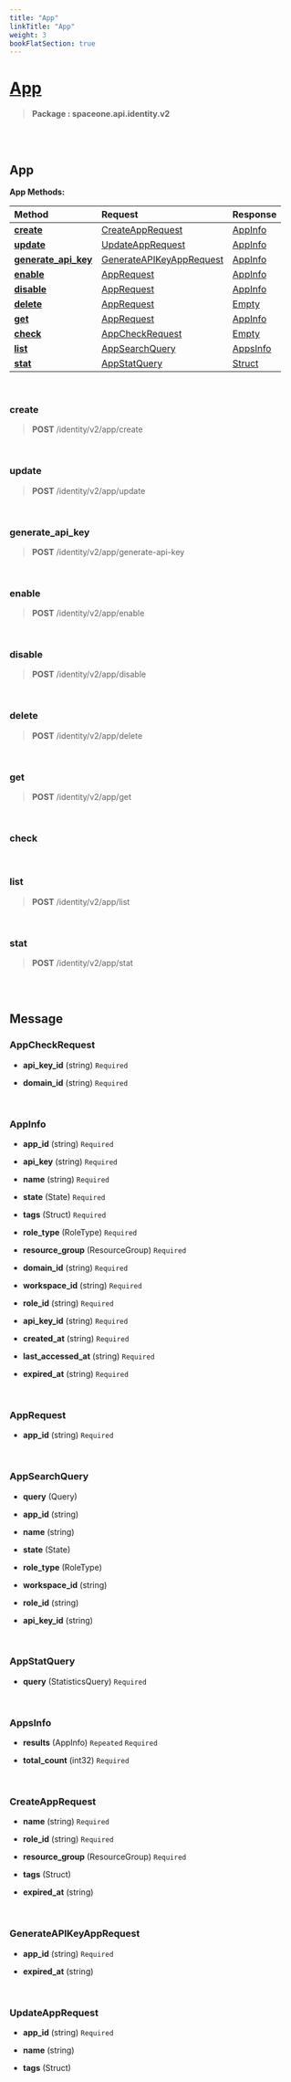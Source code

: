 ```yaml
---
title: "App"
linkTitle: "App"
weight: 3
bookFlatSection: true
---
```

# [App](#App)



>  **Package : spaceone.api.identity.v2**

<br>
<br>

## App





**App Methods:**


| Method | Request | Response |
| :----- | :-------- | :-------- |
| [**create**](./App#create) | [CreateAppRequest](App#createapprequest) | [AppInfo](App#appinfo) |
| [**update**](./App#update) | [UpdateAppRequest](App#updateapprequest) | [AppInfo](App#appinfo) |
| [**generate_api_key**](./App#generate_api_key) | [GenerateAPIKeyAppRequest](App#generateapikeyapprequest) | [AppInfo](App#appinfo) |
| [**enable**](./App#enable) | [AppRequest](App#apprequest) | [AppInfo](App#appinfo) |
| [**disable**](./App#disable) | [AppRequest](App#apprequest) | [AppInfo](App#appinfo) |
| [**delete**](./App#delete) | [AppRequest](App#apprequest) | [Empty](App#empty) |
| [**get**](./App#get) | [AppRequest](App#apprequest) | [AppInfo](App#appinfo) |
| [**check**](./App#check) | [AppCheckRequest](App#appcheckrequest) | [Empty](App#empty) |
| [**list**](./App#list) | [AppSearchQuery](App#appsearchquery) | [AppsInfo](App#appsinfo) |
| [**stat**](./App#stat) | [AppStatQuery](App#appstatquery) | [Struct](App#struct) |



    
<br>

### create





> **POST** /identity/v2/app/create
>






    
<br>

### update





> **POST** /identity/v2/app/update
>






    
<br>

### generate_api_key





> **POST** /identity/v2/app/generate-api-key
>






    
<br>

### enable





> **POST** /identity/v2/app/enable
>






    
<br>

### disable





> **POST** /identity/v2/app/disable
>






    
<br>

### delete





> **POST** /identity/v2/app/delete
>






    
<br>

### get





> **POST** /identity/v2/app/get
>






    
<br>

### check










    
<br>

### list





> **POST** /identity/v2/app/list
>






    
<br>

### stat





> **POST** /identity/v2/app/stat
>






    


<br>
<br>

## Message



### AppCheckRequest
* **api_key_id** (string)   `Required` 

    
* **domain_id** (string)   `Required` 

    <br>

### AppInfo
* **app_id** (string)   `Required` 

    
* **api_key** (string)   `Required` 

    
* **name** (string)   `Required` 

    
* **state** (State)   `Required` 

    
* **tags** (Struct)   `Required` 

    
* **role_type** (RoleType)   `Required` 

    
* **resource_group** (ResourceGroup)   `Required` 

    
* **domain_id** (string)   `Required` 

    
* **workspace_id** (string)   `Required` 

    
* **role_id** (string)   `Required` 

    
* **api_key_id** (string)   `Required` 

    
* **created_at** (string)   `Required` 

    
* **last_accessed_at** (string)   `Required` 

    
* **expired_at** (string)   `Required` 

    <br>

### AppRequest
* **app_id** (string)   `Required` 

    <br>

### AppSearchQuery
* **query** (Query)  

    
* **app_id** (string)  

    
* **name** (string)  

    
* **state** (State)  

    
* **role_type** (RoleType)  

    
* **workspace_id** (string)  

    
* **role_id** (string)  

    
* **api_key_id** (string)  

    <br>

### AppStatQuery
* **query** (StatisticsQuery)   `Required` 

    <br>

### AppsInfo
* **results** (AppInfo)  `Repeated`    `Required` 

    
* **total_count** (int32)   `Required` 

    <br>

### CreateAppRequest
* **name** (string)   `Required` 

    
* **role_id** (string)   `Required` 

    
* **resource_group** (ResourceGroup)   `Required` 

    
* **tags** (Struct)  

    
* **expired_at** (string)  

    <br>

### GenerateAPIKeyAppRequest
* **app_id** (string)   `Required` 

    
* **expired_at** (string)  

    <br>

### UpdateAppRequest
* **app_id** (string)   `Required` 

    
* **name** (string)  

    
* **tags** (Struct)  

    <br>
